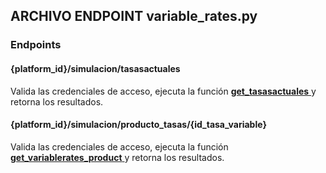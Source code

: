## ARCHIVO ENDPOINT variable_rates.py
### Endpoints

#### {platform_id}/simulacion/tasasactuales
Valida las credenciales de acceso, ejecuta la función <a href="../../../../../desarrollo/api/funciones/tasas/#get_tasasactuales"> 
    <strong>get_tasasactuales</strong>
  </a> y retorna los resultados.
#### {platform_id}/simulacion/producto_tasas/{id_tasa_variable}
Valida las credenciales de acceso, ejecuta la función <a href="../../../../../desarrollo/api/funciones/tasas/#get_variablerates_product"> 
    <strong>get_variablerates_product</strong>
  </a> y retorna los resultados.